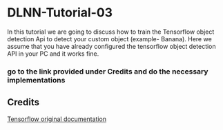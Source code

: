 # DLNN-Tutorial-03
In this tutorial we are going to discuss how to train the Tensorflow object detection Api to detect your custom object (example- Banana). Here we assume that you have already configured the tensorflow object detection API in your PC and it works fine.

### go to the link provided under Credits and do the necessary implementations

## Credits

[Tensorflow original documentation](https://tensorflow-object-detection-api-tutorial.readthedocs.io/en/latest/training.html)

